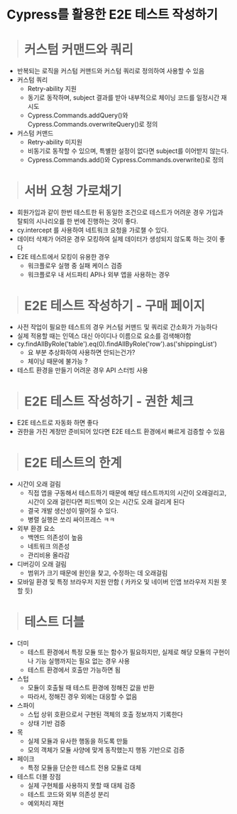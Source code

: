 # Cypress를 활용한 E2E 테스트 작성하기

> # 커스텀 커맨드와 쿼리

- 반복되는 로직을 커스텀 커맨드와 커스텀 쿼리로 정의하여 사용할 수 있음
- 커스텀 쿼리
  - Retry-ability 지원
  - 동기로 동작하며, subject 결과를 받아 내부적으로 체이닝 코드를 일정시간 재시도
  - Cypress.Commands.addQuery()와 Cypress.Commands.overwriteQuery()로 정의
- 커스텀 커맨드
  - Retry-ability 미지원
  - 비동기로 동작할 수 있으며, 특별한 설정이 없다면 subject를 이어받지 않는다.
  - Cypress.Commands.add()와 Cypress.Commands.overwrite()로 정의

> # 서버 요청 가로채기

- 회원가입과 같이 한번 테스트한 뒤 동일한 조건으로 테스트가 어려운 경우 가입과 탈퇴의 시나리오를 한 번에 진행하는 것이 좋다.
- cy.intercept 를 사용하여 네트워크 요청을 가로챌 수 있다.
- 데이터 삭제가 어려운 경우 모킹하여 실제 데이터가 생성되지 않도록 하는 것이 좋다
- E2E 테스트에서 모킹이 유용한 경우
  - 워크플로우 실행 중 실패 케이스 검증
  - 워크플로우 내 서드파티 API나 외부 앱을 사용하는 경우

> # E2E 테스트 작성하기 - 구매 페이지

- 사전 작업이 필요한 테스트의 경우 커스텀 커맨드 및 쿼리로 간소화가 가능하다
- 실제 적용할 때는 인덱스 대신 아이디나 이름으로 요소를 검색해야함
- cy.findAllByRole('table').eq(0).findAllByRole('row').as('shippingList')
  - 요 부분 추상화하여 사용하면 안되는건가?
  - 체이닝 때문에 불가능 ?
- 테스트 환경을 만들기 어려운 경우 API 스터빙 사용

> # E2E 테스트 작성하기 - 권한 체크

- E2E 테스트로 자동화 하면 좋다
- 권한을 가진 계정만 준비되어 있다면 E2E 테스트 환경에서 빠르게 검증할 수 있음

> # E2E 테스트의 한계

- 시간이 오래 걸림
  - 직접 앱을 구동해서 테스트하기 때문에 해당 테스트까지의 시간이 오래걸리고, 시간이 오래 걸린다면 피드백이 오는 시간도 오래 걸리게 된다
  - 결국 개발 생산성이 떨어질 수 있다.
  - 병렬 실행은 쏘리 싸이프레스 ㅋㅋ
- 외부 환경 요소
  - 백엔드 의존성이 높음
  - 네트워크 의존성
  - 관리비용 올라감
- 디버깅이 오래 걸림
  - 범위가 크기 때문에 원인을 찾고, 수정하는 데 오래걸림
- 모바일 환경 및 특정 브라우저 지원 안함 ( 카카오 및 네이버 인앱 브라우저 지원 못할 듯)

> # 테스트 더블

- 더미
  - 테스트 환경에서 특정 모듈 또는 함수가 필요하지만, 실제로 해당 모듈의 구현이나 기능 실행까지는 필요 없는 경우 사용
  - 테스트 환경에서 호출만 가능하면 됨
- 스텁
  - 모듈이 호출될 때 테스트 환경에 정해진 값을 반환
  - 따라서, 정해진 경우 외에는 대응할 수 없음
- 스파이
  - 스텁 상위 호환으로서 구현된 객체의 호출 정보까지 기록한다
  - 상태 기반 검증
- 목
  - 실제 모듈과 유사한 행동을 하도록 만듦
  - 모의 객체가 모듈 사양에 맞게 동작했는지 행동 기반으로 검증
- 페이크
  - 특정 모듈을 단순한 테스트 전용 모듈로 대체
- 테스트 더블 장점
  - 실제 구현체를 사용하지 못할 때 대체 검증
  - 테스트 코드와 외부 의존성 분리
  - 예외처리 재현
